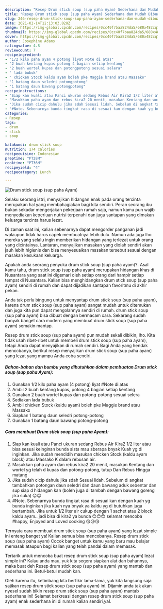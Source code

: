 ```yaml
---
description: "Resep Drum stick soup (sup paha Ayam) Sederhana dan Mudah Dibuat"
title: "Resep Drum stick soup (sup paha Ayam) Sederhana dan Mudah Dibuat"
slug: 246-resep-drum-stick-soup-sup-paha-ayam-sederhana-dan-mudah-dibuat
date: 2021-02-14T12:13:03.828Z
image: https://img-global.cpcdn.com/recipes/0cc40f7baa824da5/680x482cq70/drum-stick-soup-sup-paha-ayam-foto-resep-utama.jpg
thumbnail: https://img-global.cpcdn.com/recipes/0cc40f7baa824da5/680x482cq70/drum-stick-soup-sup-paha-ayam-foto-resep-utama.jpg
cover: https://img-global.cpcdn.com/recipes/0cc40f7baa824da5/680x482cq70/drum-stick-soup-sup-paha-ayam-foto-resep-utama.jpg
author: Josephine Adams
ratingvalue: 4.8
reviewcount: 7
recipeingredient:
- "1/2 kilo paha ayam 4 potong liyat Note di atas"
- "2 buah kentang kupas potong 4 bagian setiap kentang"
- "2 buah wortel kupas dan potongpotong sesuai selera"
- " lada bubuk"
- " chicken Stock kaldu ayam boleh pke Maggie brand atau Massako"
- "1 batang daun seledri potongpotong"
- "1 batang daun bawang potongpotong"
recipeinstructions:
- "Siap kan kuali atau Panci ukuran sedang Rebus Air Kira2 1/2 liter atau bisa sesuai keinginan bunda sista mau sberapa bnyak Kuah yg di inginkan. Jika sudah mendidih masukan chicken Stock (kaldu ayam block) atau Massako K dalam rebusan air."
- "Masukkan paha ayam dan rebus kira2 20 menit, masukan Kentang dan wortel yg telah d kupas dan potong-potong, tutup Dan Rebus Hingga matang"
- "Jika sudah cicip dahulu jika sdah Sesuai lidah. Sebelum di angkat tambahkan potongan daun seledri dan daun bawang aduk sebentar dan sup siap d hidangan kan (boleh juga di tambah dengan bawang goreng jika suka) 😊😊"
- "#Note. Sebenarnya bunda tingkat rasa di sesuai kan dengan kuah yg bunda inginkan jika kuah nya bnyak ya kaldu yg di butuhkan juga bertambah. Jika untuk 1/2 liter air cukup dengan 1 sachet atau 2 block kaldu ayam.. jadi bisa di kira2 ya bunda 😊😊😊 selamat mencoba #happy, Enjoyed and Loved cooking 😘😘😘"
categories:
- Resep
tags:
- drum
- stick
- soup

katakunci: drum stick soup 
nutrition: 174 calories
recipecuisine: Indonesian
preptime: "PT28M"
cooktime: "PT36M"
recipeyield: "4"
recipecategory: Lunch

---
```



![Drum stick soup (sup paha Ayam)](https://img-global.cpcdn.com/recipes/0cc40f7baa824da5/680x482cq70/drum-stick-soup-sup-paha-ayam-foto-resep-utama.jpg)

Selaku seorang istri, menyajikan hidangan enak pada orang tercinta merupakan hal yang membahagiakan bagi kita sendiri. Peran seorang ibu bukan sekadar mengerjakan pekerjaan rumah saja, namun kamu pun wajib menyediakan keperluan nutrisi terpenuhi dan juga santapan yang dimakan keluarga tercinta harus lezat.

Di zaman  saat ini, kalian sebenarnya dapat mengorder panganan jadi walaupun tidak harus capek membuatnya lebih dulu. Namun ada juga lho mereka yang selalu ingin memberikan hidangan yang terlezat untuk orang yang dicintainya. Lantaran, menyajikan masakan yang diolah sendiri akan jauh lebih higienis dan bisa menyesuaikan masakan tersebut sesuai dengan masakan kesukaan keluarga. 



Apakah anda seorang penyuka drum stick soup (sup paha ayam)?. Asal kamu tahu, drum stick soup (sup paha ayam) merupakan hidangan khas di Nusantara yang saat ini digemari oleh setiap orang dari hampir setiap tempat di Nusantara. Kalian bisa menghidangkan drum stick soup (sup paha ayam) sendiri di rumah dan dapat dijadikan santapan favoritmu di akhir pekan.

Anda tak perlu bingung untuk menyantap drum stick soup (sup paha ayam), karena drum stick soup (sup paha ayam) sangat mudah untuk ditemukan dan juga kita pun dapat mengolahnya sendiri di rumah. drum stick soup (sup paha ayam) bisa dibuat dengan bermacam cara. Sekarang sudah banyak banget cara modern yang membuat drum stick soup (sup paha ayam) semakin mantap.

Resep drum stick soup (sup paha ayam) pun mudah sekali dibikin, lho. Kita tidak usah ribet-ribet untuk membeli drum stick soup (sup paha ayam), tetapi Anda dapat menyajikan di rumah sendiri. Bagi Anda yang hendak mencobanya, berikut resep menyajikan drum stick soup (sup paha ayam) yang lezat yang mampu Anda coba sendiri.

<!--inarticleads1-->

##### Bahan-bahan dan bumbu yang dibutuhkan dalam pembuatan Drum stick soup (sup paha Ayam):

1. Gunakan 1/2 kilo paha ayam (4 potong) liyat #Note di atas
1. Ambil 2 buah kentang kupas, potong 4 bagian setiap kentang
1. Gunakan 2 buah wortel kupas dan potong-potong sesuai selera
1. Sediakan  lada bubuk
1. Ambil  chicken Stock (kaldu ayam) boleh pke Maggie brand atau Massako
1. Siapkan 1 batang daun seledri potong-potong
1. Gunakan 1 batang daun bawang potong-potong




<!--inarticleads2-->

##### Cara membuat Drum stick soup (sup paha Ayam):

1. Siap kan kuali atau Panci ukuran sedang Rebus Air Kira2 1/2 liter atau bisa sesuai keinginan bunda sista mau sberapa bnyak Kuah yg di inginkan. Jika sudah mendidih masukan chicken Stock (kaldu ayam block) atau Massako K dalam rebusan air.
1. Masukkan paha ayam dan rebus kira2 20 menit, masukan Kentang dan wortel yg telah d kupas dan potong-potong, tutup Dan Rebus Hingga matang
1. Jika sudah cicip dahulu jika sdah Sesuai lidah. Sebelum di angkat tambahkan potongan daun seledri dan daun bawang aduk sebentar dan sup siap d hidangan kan (boleh juga di tambah dengan bawang goreng jika suka) 😊😊
1. #Note. Sebenarnya bunda tingkat rasa di sesuai kan dengan kuah yg bunda inginkan jika kuah nya bnyak ya kaldu yg di butuhkan juga bertambah. Jika untuk 1/2 liter air cukup dengan 1 sachet atau 2 block kaldu ayam.. jadi bisa di kira2 ya bunda 😊😊😊 selamat mencoba #happy, Enjoyed and Loved cooking 😘😘😘




Ternyata cara membuat drum stick soup (sup paha ayam) yang lezat simple ini enteng banget ya! Kalian semua bisa mencobanya. Resep drum stick soup (sup paha ayam) Cocok banget untuk kamu yang baru mau belajar memasak ataupun bagi kalian yang telah pandai dalam memasak.

Tertarik untuk mencoba buat resep drum stick soup (sup paha ayam) lezat simple ini? Kalau anda mau, yuk kita segera siapkan alat dan bahannya, maka buat deh Resep drum stick soup (sup paha ayam) yang mantab dan sederhana ini. Betul-betul mudah kan. 

Oleh karena itu, ketimbang kita berfikir lama-lama, yuk kita langsung saja sajikan resep drum stick soup (sup paha ayam) ini. Dijamin anda tak akan nyesel sudah bikin resep drum stick soup (sup paha ayam) mantab sederhana ini! Selamat berkreasi dengan resep drum stick soup (sup paha ayam) enak sederhana ini di rumah kalian sendiri,ya!.

